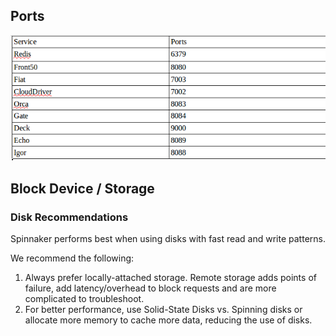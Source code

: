 

## Ports 

[<img src="../service/Ports.png" alt="inside task" width="1000"/>](../service/Ports.png)

## Block Device / Storage

### Disk Recommendations

Spinnaker performs best when using disks with fast read and write patterns.

We recommend the following:

1. Always prefer locally-attached storage. Remote storage adds points of failure, add latency/overhead to block requests and are more complicated to troubleshoot.  
2. For better performance, use Solid-State Disks vs. Spinning disks or allocate more memory to cache more data, reducing the use of disks.
